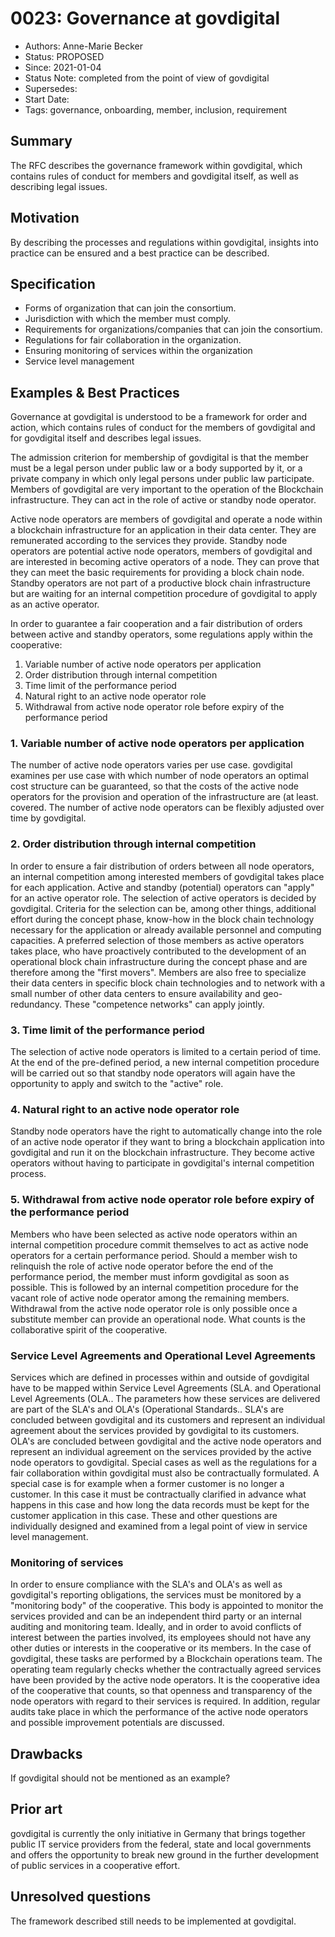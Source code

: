 # 0023: Governance at govdigital
- Authors: Anne-Marie Becker
- Status: PROPOSED
- Since: 2021-01-04
- Status Note: completed from the point of view of govdigital
- Supersedes:
- Start Date:
- Tags: governance, onboarding, member, inclusion, requirement

## Summary

The RFC describes the governance framework within govdigital, which contains rules of conduct for members and govdigital itself, as well as describing legal issues.

## Motivation

By describing the processes and regulations within govdigital, insights into practice can be ensured and a best practice can be described.

## Specification

* Forms of organization that can join the consortium.
* Jurisdiction with which the member must comply.
* Requirements for organizations/companies that can join the consortium.
* Regulations for fair collaboration in the organization.
* Ensuring monitoring of services within the organization
* Service level management

## Examples & Best Practices

Governance at govdigital is understood to be a framework for order and action, which contains rules of conduct for the members of govdigital and for govdigital itself and describes legal issues.

The admission criterion for membership of govdigital is that the member must be a legal person under public law or a body supported by it, or a private company in which only legal persons under public law participate. Members of govdigital are very important to the operation of the Blockchain infrastructure. They can act in the role of active or standby node operator.

Active node operators are members of govdigital and operate a node within a blockchain infrastructure for an application in their data center. They are remunerated according to the services they provide. Standby node operators are potential active node operators, members of govdigital and are interested in becoming active operators of a node. They can prove that they can meet the basic requirements for providing a block chain node. Standby operators are not part of a productive block chain infrastructure but are waiting for an internal competition procedure of govdigital to apply as an active operator.

In order to guarantee a fair cooperation and a fair distribution of orders between active and standby operators, some regulations apply within the cooperative:

1. Variable number of active node operators per application 
2. Order distribution through internal competition
3. Time limit of the performance period
4. Natural right to an active node operator role
5. Withdrawal from active node operator role before expiry of the performance period

### 1. Variable number of active node operators per application 
The number of active node operators varies per use case. govdigital examines per use case with which number of node operators an optimal cost structure can be guaranteed, so that the costs of the active node operators for the provision and operation of the infrastructure are (at least. covered. The number of active node operators can be flexibly adjusted over time by govdigital.

### 2. Order distribution through internal competition
In order to ensure a fair distribution of orders between all node operators, an internal competition among interested members of govdigital takes place for each application. Active and standby (potential) operators can "apply" for an active operator role. The selection of active operators is decided by govdigital. Criteria for the selection can be, among other things, additional effort during the concept phase, know-how in the block chain technology necessary for the application or already available personnel and computing capacities. A preferred selection of those members as active operators takes place, who have proactively contributed to the development of an operational block chain infrastructure during the concept phase and are therefore among the "first movers". Members are also free to specialize their data centers in specific block chain technologies and to network with a small number of other data centers to ensure availability and geo-redundancy. These "competence networks" can apply jointly.

### 3. Time limit of the performance period
The selection of active node operators is limited to a certain period of time. At the end of the pre-defined period, a new internal competition procedure will be carried out so that standby node operators will again have the opportunity to apply and switch to the "active" role.

### 4. Natural right to an active node operator role
Standby node operators have the right to automatically change into the role of an active node operator if they want to bring a blockchain application into govdigital and run it on the blockchain infrastructure. They become active operators without having to participate in govdigital's internal competition process.

### 5. Withdrawal from active node operator role before expiry of the performance period 
Members who have been selected as active node operators within an internal competition procedure commit themselves to act as active node operators for a certain performance period. Should a member wish to relinquish the role of active node operator before the end of the performance period, the member must inform govdigital as soon as possible. This is followed by an internal competition procedure for the vacant role of active node operator among the remaining members. Withdrawal from the active node operator role is only possible once a substitute member can provide an operational node. What counts is the collaborative spirit of the cooperative.

### Service Level Agreements and Operational Level Agreements
Services which are defined in processes within and outside of govdigital have to be mapped within Service Level Agreements (SLA. and Operational Level Agreements (OLA.. The parameters how these services are delivered are part of the SLA's and OLA's (Operational Standards.. SLA's are concluded between govdigital and its customers and represent an individual agreement about the services provided by govdigital to its customers. OLA's are concluded between govdigital and the active node operators and represent an individual agreement on the services provided by the active node operators to govdigital.  Special cases as well as the regulations for a fair collaboration within govdigital must also be contractually formulated. A special case is for example when a former customer is no longer a customer. In this case it must be contractually clarified in advance what happens in this case and how long the data records must be kept for the customer application in this case. These and other questions are individually designed and examined from a legal point of view in service level management.

### Monitoring of services
In order to ensure compliance with the SLA's and OLA's as well as govdigital's reporting obligations, the services must be monitored by a "monitoring body" of the cooperative. This body is appointed to monitor the services provided and can be an independent third party or an internal auditing and monitoring team. Ideally, and in order to avoid conflicts of interest between the parties involved, its employees should not have any other duties or interests in the cooperative or its members. In the case of govdigital, these tasks are performed by a Blockchain operations team. The operating team regularly checks whether the contractually agreed services have been provided by the active node operators. It is the cooperative idea of the cooperative that counts, so that openness and transparency of the node operators with regard to their services is required. In addition, regular audits take place in which the performance of the active node operators and possible improvement potentials are discussed.


## Drawbacks

If govdigital should not be mentioned as an example?

## Prior art

govdigital is currently the only initiative in Germany that brings together public IT service providers from the federal, state and local governments and offers the opportunity to break new ground in the further development of public services in a cooperative effort. 

## Unresolved questions

The framework described still needs to be implemented at govdigital.
